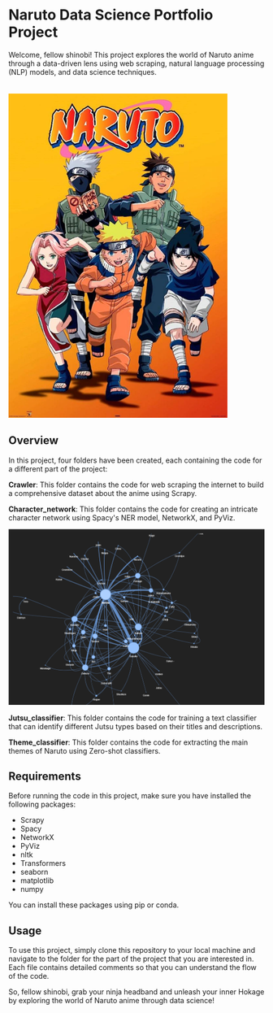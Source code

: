 # Naruto Data Science Portfolio Project
Welcome, fellow shinobi! This project explores the world of Naruto anime through a data-driven lens using web scraping, natural language processing (NLP) models, and data science techniques.
<br />
<br />
<br />
![naruto_image](images/Naruto_banner.png)

## Overview
In this project, four folders have been created, each containing the code for a different part of the project:
      
**Crawler**: This folder contains the code for web scraping the internet to build a comprehensive dataset about the anime using Scrapy.

**Character_network**: This folder contains the code for creating an intricate character network using Spacy's NER model, NetworkX, and PyViz.

![network_image](images/char_network.png)




**Jutsu_classifier**: This folder contains the code for training a text classifier that can identify different Jutsu types based on their titles and descriptions.

**Theme_classifier**: This folder contains the code for extracting the main themes of Naruto using Zero-shot classifiers.

## Requirements
Before running the code in this project, make sure you have installed the following packages:

* Scrapy
* Spacy
* NetworkX
* PyViz
* nltk
* Transformers      
* seaborn
* matplotlib
* numpy


You can install these packages using pip or conda.

## Usage
To use this project, simply clone this repository to your local machine and navigate to the folder for the part of the project that you are interested in. Each file contains detailed comments so that you can understand the flow of the code.

So, fellow shinobi, grab your ninja headband and unleash your inner Hokage by exploring the world of Naruto anime through data science!